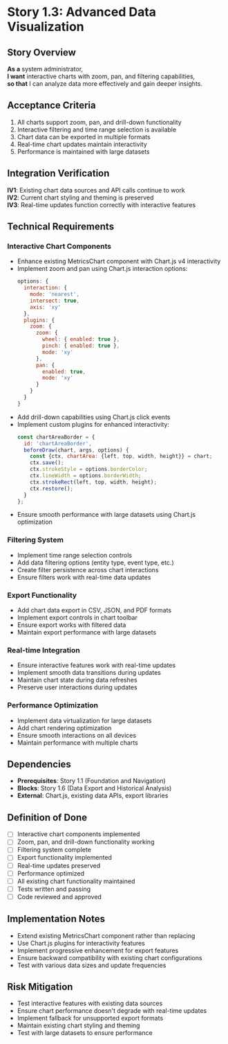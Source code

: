# Story 1.3: Advanced Data Visualization

## Story Overview

**As a** system administrator,  
**I want** interactive charts with zoom, pan, and filtering capabilities,  
**so that** I can analyze data more effectively and gain deeper insights.

## Acceptance Criteria

1. All charts support zoom, pan, and drill-down functionality
2. Interactive filtering and time range selection is available
3. Chart data can be exported in multiple formats
4. Real-time chart updates maintain interactivity
5. Performance is maintained with large datasets

## Integration Verification

**IV1**: Existing chart data sources and API calls continue to work  
**IV2**: Current chart styling and theming is preserved  
**IV3**: Real-time updates function correctly with interactive features

## Technical Requirements

### Interactive Chart Components
- Enhance existing MetricsChart component with Chart.js v4 interactivity
- Implement zoom and pan using Chart.js interaction options:
  ```javascript
  options: {
    interaction: {
      mode: 'nearest',
      intersect: true,
      axis: 'xy'
    },
    plugins: {
      zoom: {
        zoom: {
          wheel: { enabled: true },
          pinch: { enabled: true },
          mode: 'xy'
        },
        pan: {
          enabled: true,
          mode: 'xy'
        }
      }
    }
  }
  ```
- Add drill-down capabilities using Chart.js click events
- Implement custom plugins for enhanced interactivity:
  ```javascript
  const chartAreaBorder = {
    id: 'chartAreaBorder',
    beforeDraw(chart, args, options) {
      const {ctx, chartArea: {left, top, width, height}} = chart;
      ctx.save();
      ctx.strokeStyle = options.borderColor;
      ctx.lineWidth = options.borderWidth;
      ctx.strokeRect(left, top, width, height);
      ctx.restore();
    }
  };
  ```
- Ensure smooth performance with large datasets using Chart.js optimization

### Filtering System
- Implement time range selection controls
- Add data filtering options (entity type, event type, etc.)
- Create filter persistence across chart interactions
- Ensure filters work with real-time data updates

### Export Functionality
- Add chart data export in CSV, JSON, and PDF formats
- Implement export controls in chart toolbar
- Ensure export works with filtered data
- Maintain export performance with large datasets

### Real-time Integration
- Ensure interactive features work with real-time updates
- Implement smooth data transitions during updates
- Maintain chart state during data refreshes
- Preserve user interactions during updates

### Performance Optimization
- Implement data virtualization for large datasets
- Add chart rendering optimization
- Ensure smooth interactions on all devices
- Maintain performance with multiple charts

## Dependencies

- **Prerequisites**: Story 1.1 (Foundation and Navigation)
- **Blocks**: Story 1.6 (Data Export and Historical Analysis)
- **External**: Chart.js, existing data APIs, export libraries

## Definition of Done

- [ ] Interactive chart components implemented
- [ ] Zoom, pan, and drill-down functionality working
- [ ] Filtering system complete
- [ ] Export functionality implemented
- [ ] Real-time updates preserved
- [ ] Performance optimized
- [ ] All existing chart functionality maintained
- [ ] Tests written and passing
- [ ] Code reviewed and approved

## Implementation Notes

- Extend existing MetricsChart component rather than replacing
- Use Chart.js plugins for interactivity features
- Implement progressive enhancement for export features
- Ensure backward compatibility with existing chart configurations
- Test with various data sizes and update frequencies

## Risk Mitigation

- Test interactive features with existing data sources
- Ensure chart performance doesn't degrade with real-time updates
- Implement fallback for unsupported export formats
- Maintain existing chart styling and theming
- Test with large datasets to ensure performance
